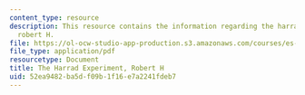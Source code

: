 ```yaml
---
content_type: resource
description: This resource contains the information regarding the harrad experiment,
  robert H.
file: https://ol-ocw-studio-app-production.s3.amazonaws.com/courses/es-291-learning-seminar-experiments-in-education-spring-2003/52ea9482ba5df09b1f16e7a2241fdeb7_MITES_291S03_14.pdf
file_type: application/pdf
resourcetype: Document
title: The Harrad Experiment, Robert H
uid: 52ea9482-ba5d-f09b-1f16-e7a2241fdeb7
---
```

